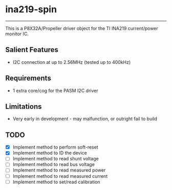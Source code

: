 # ina219-spin 
-------------

This is a P8X32A/Propeller driver object for the TI INA219 current/power monitor IC.

## Salient Features

* I2C connection at up to 2.56MHz (tested up to 400kHz)

## Requirements

* 1 extra core/cog for the PASM I2C driver

## Limitations

* Very early in development - may malfunction, or outright fail to build

## TODO

- [x] Implement method to perform soft-reset
- [x] Implement method to ID the device
- [ ] Implement method to read shunt voltage
- [ ] Implement method to read bus voltage
- [ ] Implement method to read measured power
- [ ] Implement method to read measured current
- [ ] Implement method to set/read calibration
